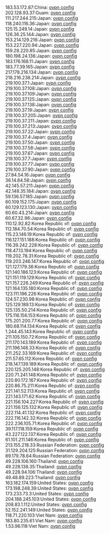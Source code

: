 183.53.172.87:China: [ovpn config](vpn/183_53_172_87.ovpn)  
202.128.93.37:Guam: [ovpn config](vpn/202_128_93_37.ovpn)  
111.217.244.215:Japan: [ovpn config](vpn/111_217_244_215.ovpn)  
118.240.116.36:Japan: [ovpn config](vpn/118_240_116_36.ovpn)  
125.15.249.14:Japan: [ovpn config](vpn/125_15_249_14.ovpn)  
126.36.25.144:Japan: [ovpn config](vpn/126_36_25_144.ovpn)  
153.214.129.216:Japan: [ovpn config](vpn/153_214_129_216.ovpn)  
153.227.220.94:Japan: [ovpn config](vpn/153_227_220_94.ovpn)  
159.28.220.85:Japan: [ovpn config](vpn/159_28_220_85.ovpn)  
180.198.24.136:Japan: [ovpn config](vpn/180_198_24_136.ovpn)  
183.176.168.11:Japan: [ovpn config](vpn/183_176_168_11.ovpn)  
183.77.39.165:Japan: [ovpn config](vpn/183_77_39_165.ovpn)  
217.178.216.134:Japan: [ovpn config](vpn/217_178_216_134.ovpn)  
218.216.238.214:Japan: [ovpn config](vpn/218_216_238_214.ovpn)  
219.100.37.1:Japan: [ovpn config](vpn/219_100_37_1.ovpn)  
219.100.37.108:Japan: [ovpn config](vpn/219_100_37_108.ovpn)  
219.100.37.109:Japan: [ovpn config](vpn/219_100_37_109.ovpn)  
219.100.37.125:Japan: [ovpn config](vpn/219_100_37_125.ovpn)  
219.100.37.138:Japan: [ovpn config](vpn/219_100_37_138.ovpn)  
219.100.37.19:Japan: [ovpn config](vpn/219_100_37_19.ovpn)  
219.100.37.205:Japan: [ovpn config](vpn/219_100_37_205.ovpn)  
219.100.37.211:Japan: [ovpn config](vpn/219_100_37_211.ovpn)  
219.100.37.213:Japan: [ovpn config](vpn/219_100_37_213.ovpn)  
219.100.37.22:Japan: [ovpn config](vpn/219_100_37_22.ovpn)  
219.100.37.4:Japan: [ovpn config](vpn/219_100_37_4.ovpn)  
219.100.37.50:Japan: [ovpn config](vpn/219_100_37_50.ovpn)  
219.100.37.58:Japan: [ovpn config](vpn/219_100_37_58.ovpn)  
219.100.37.67:Japan: [ovpn config](vpn/219_100_37_67.ovpn)  
219.100.37.7:Japan: [ovpn config](vpn/219_100_37_7.ovpn)  
219.100.37.77:Japan: [ovpn config](vpn/219_100_37_77.ovpn)  
219.100.37.90:Japan: [ovpn config](vpn/219_100_37_90.ovpn)  
27.84.54.16:Japan: [ovpn config](vpn/27_84_54_16.ovpn)  
36.14.64.58:Japan: [ovpn config](vpn/36_14_64_58.ovpn)  
42.145.57.211:Japan: [ovpn config](vpn/42_145_57_211.ovpn)  
42.148.35.184:Japan: [ovpn config](vpn/42_148_35_184.ovpn)  
59.136.57.185:Japan: [ovpn config](vpn/59_136_57_185.ovpn)  
60.109.152.175:Japan: [ovpn config](vpn/60_109_152_175.ovpn)  
60.129.123.130:Japan: [ovpn config](vpn/60_129_123_130.ovpn)  
60.60.43.214:Japan: [ovpn config](vpn/60_60_43_214.ovpn)  
60.67.32.96:Japan: [ovpn config](vpn/60_67_32_96.ovpn)  
110.12.92.82:Korea Republic of: [ovpn config](vpn/110_12_92_82.ovpn)  
112.184.70.54:Korea Republic of: [ovpn config](vpn/112_184_70_54.ovpn)  
115.23.146.19:Korea Republic of: [ovpn config](vpn/115_23_146_19.ovpn)  
116.127.151.188:Korea Republic of: [ovpn config](vpn/116_127_151_188.ovpn)  
116.39.242.228:Korea Republic of: [ovpn config](vpn/116_39_242_228.ovpn)  
118.47.13.194:Korea Republic of: [ovpn config](vpn/118_47_13_194.ovpn)  
119.202.78.31:Korea Republic of: [ovpn config](vpn/119_202_78_31.ovpn)  
119.203.246.147:Korea Republic of: [ovpn config](vpn/119_203_246_147.ovpn)  
121.127.179.36:Korea Republic of: [ovpn config](vpn/121_127_179_36.ovpn)  
121.140.186.123:Korea Republic of: [ovpn config](vpn/121_140_186_123.ovpn)  
121.151.119.129:Korea Republic of: [ovpn config](vpn/121_151_119_129.ovpn)  
121.157.226.249:Korea Republic of: [ovpn config](vpn/121_157_226_249.ovpn)  
121.164.135.180:Korea Republic of: [ovpn config](vpn/121_164_135_180.ovpn)  
123.111.196.226:Korea Republic of: [ovpn config](vpn/123_111_196_226.ovpn)  
124.57.230.98:Korea Republic of: [ovpn config](vpn/124_57_230_98.ovpn)  
125.129.189.13:Korea Republic of: [ovpn config](vpn/125_129_189_13.ovpn)  
125.135.50.214:Korea Republic of: [ovpn config](vpn/125_135_50_214.ovpn)  
175.116.156.153:Korea Republic of: [ovpn config](vpn/175_116_156_153.ovpn)  
175.201.200.77:Korea Republic of: [ovpn config](vpn/175_201_200_77.ovpn)  
180.68.114.134:Korea Republic of: [ovpn config](vpn/180_68_114_134.ovpn)  
1.244.45.143:Korea Republic of: [ovpn config](vpn/1_244_45_143.ovpn)  
211.105.150.72:Korea Republic of: [ovpn config](vpn/211_105_150_72.ovpn)  
211.170.143.189:Korea Republic of: [ovpn config](vpn/211_170_143_189.ovpn)  
211.196.148.33:Korea Republic of: [ovpn config](vpn/211_196_148_33.ovpn)  
211.252.33.169:Korea Republic of: [ovpn config](vpn/211_252_33_169.ovpn)  
211.57.65.112:Korea Republic of: [ovpn config](vpn/211_57_65_112.ovpn)  
218.147.139.189:Korea Republic of: [ovpn config](vpn/218_147_139_189.ovpn)  
220.125.205.148:Korea Republic of: [ovpn config](vpn/220_125_205_148.ovpn)  
220.71.241.148:Korea Republic of: [ovpn config](vpn/220_71_241_148.ovpn)  
220.80.172.167:Korea Republic of: [ovpn config](vpn/220_80_172_167.ovpn)  
220.86.75.211:Korea Republic of: [ovpn config](vpn/220_86_75_211.ovpn)  
221.141.52.113:Korea Republic of: [ovpn config](vpn/221_141_52_113.ovpn)  
221.143.171.62:Korea Republic of: [ovpn config](vpn/221_143_171_62.ovpn)  
221.156.104.227:Korea Republic of: [ovpn config](vpn/221_156_104_227.ovpn)  
221.156.125.132:Korea Republic of: [ovpn config](vpn/221_156_125_132.ovpn)  
222.114.41.132:Korea Republic of: [ovpn config](vpn/222_114_41_132.ovpn)  
222.116.142.32:Korea Republic of: [ovpn config](vpn/222_116_142_32.ovpn)  
222.236.105.71:Korea Republic of: [ovpn config](vpn/222_236_105_71.ovpn)  
39.117.118.159:Korea Republic of: [ovpn config](vpn/39_117_118_159.ovpn)  
43.227.122.137:Korea Republic of: [ovpn config](vpn/43_227_122_137.ovpn)  
61.101.211.146:Korea Republic of: [ovpn config](vpn/61_101_211_146.ovpn)  
213.155.218.33:Russian Federation: [ovpn config](vpn/213_155_218_33.ovpn)  
31.129.204.125:Russian Federation: [ovpn config](vpn/31_129_204_125.ovpn)  
89.179.78.64:Russian Federation: [ovpn config](vpn/89_179_78_64.ovpn)  
49.228.106.160:Thailand: [ovpn config](vpn/49_228_106_160.ovpn)  
49.228.138.35:Thailand: [ovpn config](vpn/49_228_138_35.ovpn)  
49.228.94.106:Thailand: [ovpn config](vpn/49_228_94_106.ovpn)  
49.48.89.223:Thailand: [ovpn config](vpn/49_48_89_223.ovpn)  
163.182.174.159:United States: [ovpn config](vpn/163_182_174_159.ovpn)  
173.198.248.39:United States: [ovpn config](vpn/173_198_248_39.ovpn)  
173.233.73.3:United States: [ovpn config](vpn/173_233_73_3.ovpn)  
204.188.245.103:United States: [ovpn config](vpn/204_188_245_103.ovpn)  
208.83.1.112:United States: [ovpn config](vpn/208_83_1_112.ovpn)  
52.152.241.149:United States: [ovpn config](vpn/52_152_241_149.ovpn)  
118.71.220.103:Viet Nam: [ovpn config](vpn/118_71_220_103.ovpn)  
183.80.235.61:Viet Nam: [ovpn config](vpn/183_80_235_61.ovpn)  
1.53.96.118:Viet Nam: [ovpn config](vpn/1_53_96_118.ovpn)  
